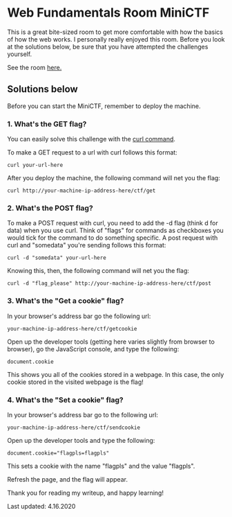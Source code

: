 # Web Fundamentals Room MiniCTF

This is a great bite-sized room to get more comfortable with how the basics of how the web works. I personally really enjoyed this room. Before you look at the solutions below, be sure that you have attempted the challenges yourself. 

See the room [here.](https://tryhackme.com/room/webfundamentals)

## Solutions below

Before you can start the MiniCTF, remember to deploy the machine. 

### 1. What's the GET flag? 

You can easily solve this challenge with the [curl command](https://curl.haxx.se/).

To make a GET request to a url with curl follows this format:

```
curl your-url-here
```

After you deploy the machine, the following command will net you the flag:

```
curl http://your-machine-ip-address-here/ctf/get
```

### 2. What's the POST flag?

To make a POST request with curl, you need to add the -d flag (think d for data) when you use curl. Think of "flags" for commands as checkboxes you would tick for the command to do something specific. A post request with curl and "somedata" you're sending follows this format: 

```
curl -d "somedata" your-url-here
```

Knowing this, then, the following command will net you the flag:

```
curl -d "flag_please" http://your-machine-ip-address-here/ctf/post
```

### 3. What's the "Get a cookie" flag?

In your browser's address bar go the following url:

```
your-machine-ip-address-here/ctf/getcookie
```

Open up the developer tools (getting here varies slightly from browser to browser), go the JavaScript console, and type the following:

```
document.cookie
```

This shows you all of the cookies stored in a webpage. In this case, the only cookie stored in the visited webpage is the flag!

### 4. What's the "Set a cookie" flag? 

In your browser's address bar go to the following url: 

```
your-machine-ip-address-here/ctf/sendcookie
```

Open up the developer tools and type the following:

```
document.cookie="flagpls=flagpls"
```

This sets a cookie with the name "flagpls" and the value "flagpls". 

Refresh the page, and the flag will appear. 

Thank you for reading my writeup, and happy learning!

Last updated: 4.16.2020

